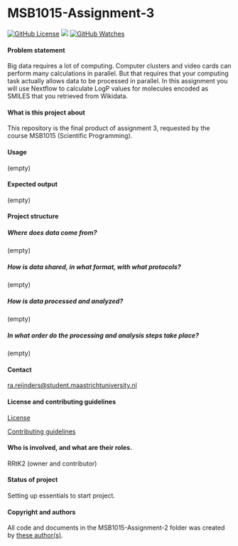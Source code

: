# MSB1015-Assignment-3

[![GitHub License](https://img.shields.io/github/license/Rrtk2/MSB1015-Assignment-3)](https://github.com/Rrtk2/MSB1015-Assignment-3/blob/master/LICENSE.md) ![](https://img.shields.io/badge/Status-Setting_up-orange) [![GitHub Watches](https://img.shields.io/github/watchers/Rrtk2/MSB1015-Assignment-3.svg?style=social&label=Watch&maxAge=2592000)](https://github.com/Rrtk2/MSB1015-Assignment-3/watchers) 

#### Problem statement
Big data requires a lot of computing. Computer clusters and video cards can perform
many calculations in parallel. But that requires that your computing task actually
allows data to be processed in parallel. In this assignment you will use Nextflow to
calculate LogP values for molecules encoded as SMILES that you retrieved from
Wikidata.

#### What is this project about
This repository is the final product of assignment 3, requested by the course MSB1015 (Scientific Programming).


#### Usage
(empty)

#### Expected output
(empty)

#### Project structure
##### Where does data come from?
(empty)

##### How is data shared, in what format, with what protocols?
(empty)

##### How is data processed and analyzed?
(empty)

##### In what order do the processing and analysis steps take place?
(empty)

#### Contact
ra.reijnders@student.maastrichtuniversity.nl


#### License and contributing guidelines
[License](/LICENSE.md) 

[Contributing guidelines](/CONTRIBUTING.md) 


#### Who is involved, and what are their roles.
RRtK2 (owner and contributor)


#### Status of project
Setting up essentials to start project.


#### Copyright and authors
All code and documents in the MSB1015-Assignment-2 folder was created by [these author(s)](/AUTHORS.md).
